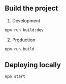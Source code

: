 ## Build the project

1. Development
```sh
npm run build:dev
```

2. Production
```sh
npm run build
```

## Deploying locally

```sh
npm start
```
